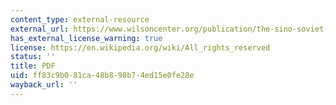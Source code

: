 ```yaml
---
content_type: external-resource
external_url: https://www.wilsoncenter.org/publication/the-sino-soviet-alliance-and-chinas-entry-the-korean-war
has_external_license_warning: true
license: https://en.wikipedia.org/wiki/All_rights_reserved
status: ''
title: PDF
uid: ff83c9b0-81ca-48b8-98b7-4ed15e0fe28e
wayback_url: ''
---
```

